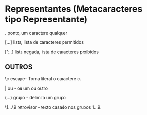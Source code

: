 
Representantes (Metacaracteres tipo Representante)
=================================================

.      ponto, um caractere qualquer

[...]  lista, lista de caracteres permitidos

[^...] lista negada, lista de caracteres proibidos

OUTROS
------

\c  	  escape- Torna literal o caractere c.

|   	  ou - ou um ou outro

(...) 	  grupo - delimita um grupo

\1...\9   retrovisor - texto casado nos grupos 1...9.